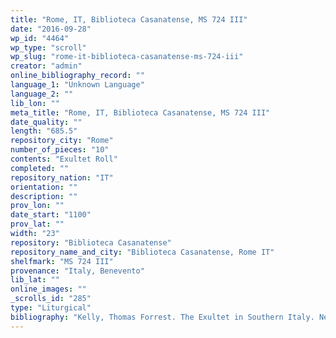 ```yaml
---
title: "Rome, IT, Biblioteca Casanatense, MS 724 III"
date: "2016-09-28"
wp_id: "4464"
wp_type: "scroll"
wp_slug: "rome-it-biblioteca-casanatense-ms-724-iii"
creator: "admin"
online_bibliography_record: ""
language_1: "Unknown Language"
language_2: ""
lib_lon: ""
meta_title: "Rome, IT, Biblioteca Casanatense, MS 724 III"
date_quality: ""
length: "685.5"
repository_city: "Rome"
number_of_pieces: "10"
contents: "Exultet Roll"
completed: ""
repository_nation: "IT"
orientation: ""
description: ""
prov_lon: ""
date_start: "1100"
prov_lat: ""
width: "23"
repository: "Biblioteca Casanatense"
repository_name_and_city: "Biblioteca Casanatense, Rome IT"
shelfmark: "MS 724 III"
provenance: "Italy, Benevento"
lib_lat: ""
online_images: ""
_scrolls_id: "285"
type: "Liturgical"
bibliography: "Kelly, Thomas Forrest. The Exultet in Southern Italy. New York: Oxford University Press, 1996.<br/> Lowe, Elias Avery. The Beneventan Script: A History of the South Italian Minuscule. Edited by Virginia Brown. Sussidi Eruditi 34. Rome: Ed. di Storia e Letteratura, 1980, 122.<br/> Suski, Andrzej Wojciech, Giacomo Baroffio, and Manlio Sodi. “Rotoli Liturgici Medievali (Secoli VII-XV). Censimento E Bibliografia.” Revista Liturgica 101, no. 3 (2014): 603–21."
---
```



